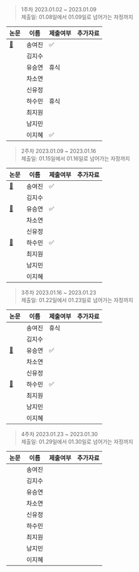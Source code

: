 > 1주차 2023.01.02 ~ 2023.01.09   
> 제출일: 01.08일에서 01.09일로 넘어가는 자정까지

논문|이름|제출여부|추가자료  
|------|---|---|---|
|[:book:](https://arxiv.org/pdf/1812.04948.pdf)|송여진|:white_check_mark:|
||김지수||
||유승연|휴식|
||차소연||
||신유정||
||하수민|휴식|
||최지원||
||남지민||
||이지혜|:white_check_mark:|

> 2주차 2023.01.09 ~ 2023.01.16   
> 제출일: 01.15일에서 01.16일로 넘어가는 자정까지

논문|이름|제출여부|추가자료  
|------|---|---|---|
|[:book:](https://arxiv.org/abs/1905.11946)|송여진|:white_check_mark:|
||김지수||
|[:book:](https://openaccess.thecvf.com/content_ICCV_2019/papers/Sun_Image_Synthesis_From_Reconfigurable_Layout_and_Style_ICCV_2019_paper.pdf)|유승연|:white_check_mark:|
||차소연||
||신유정||
|[:book:](https://ieeexplore.ieee.org/stamp/stamp.jsp?tp=&arnumber=7386874)|하수민|:white_check_mark:|
||최지원||
||남지민||
||이지혜||

> 3주차 2023.01.16 ~ 2023.01.23   
> 제출일: 01.22일에서 01.23일로 넘어가는 자정까지

논문|이름|제출여부|추가자료  
|------|---|---|---|
||송여진|휴식|
||김지수||
|[:book:](https://openaccess.thecvf.com/content_cvpr_2018/papers/Johnson_Image_Generation_From_CVPR_2018_paper.pdf)|유승연|:white_check_mark:|
||차소연||
||신유정||
|[:book:](https://ieeexplore.ieee.org/stamp/stamp.jsp?tp=&arnumber=8663146)|하수민|:white_check_mark:|
||최지원||
||남지민||
||이지혜||

> 4주차 2023.01.23 ~ 2023.01.30  
> 제출일: 01.29일에서 01.30일로 넘어가는 자정까지

논문|이름|제출여부|추가자료  
|------|---|---|---|
||송여진||
||김지수||
||유승연||
||차소연||
||신유정||
||하수민||
||최지원||
||남지민||
||이지혜||
